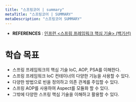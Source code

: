 ```yaml
---
title: "스프링코어 | summary"
metaTitle: "스프링코어 | SUMMARY"
metaDescription: "스프링코어 SUMMARY"
---
```


- **REFERENCES** : [인프런 <스프링 프레임워크 핵심 기술> (백기선)](https://www.inflearn.com/course/spring-framework_core/)

# 학습 목표
* 스프링 프레임워크의 핵심 기술 IoC, AOP, PSA를 이해한다.
* 스프링 프레임워크 IoC 컨테이너의 다양한 기능을 사용할 수 있다.
* 다양한 방법으로 빈을 정의하고 의존 관계를 주입할 수 있다.
* 스프링 AOP를 사용하여 Aspect를 모듈화 할 수 있다.
* 그밖에 다양한 스프링 핵심 기술을 이해하고 활용할 수 있다.

